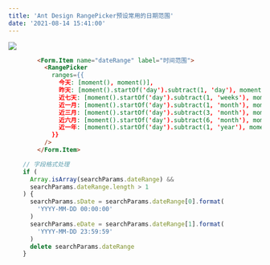 ```yaml
---
title: 'Ant Design RangePicker预设常用的日期范围'
date: '2021-08-14 15:41:00'
---   
```

![](https://img-blog.csdnimg.cn/20210814153958621.png?x-oss-processimage/watermark,type_ZmFuZ3poZW5naGVpdGk,shadow_10,text_aHR0cHM6Ly9ibG9nLmNzZG4ubmV0L3h1dG9uZ2Jhbw,size_16,color_FFFFFF,t_70)

```html
        <Form.Item name="dateRange" label="时间范围">
          <RangePicker
            ranges={{
              今天: [moment(), moment()],
              昨天: [moment().startOf('day').subtract(1, 'day'), moment().endOf('day').subtract(1, 'day')],
              近七天: [moment().startOf('day').subtract(1, 'weeks'), moment()],
              近一月: [moment().startOf('day').subtract(1, 'month'), moment()],
              近三月: [moment().startOf('day').subtract(3, 'month'), moment()],
              近六月: [moment().startOf('day').subtract(6, 'month'), moment()],
              近一年: [moment().startOf('day').subtract(1, 'year'), moment()],
            }}
          />
        </Form.Item>
```

```javascript
    // 字段格式处理
    if (
      Array.isArray(searchParams.dateRange) &&
      searchParams.dateRange.length > 1
    ) {
      searchParams.sDate = searchParams.dateRange[0].format(
        'YYYY-MM-DD 00:00:00'
      )
      searchParams.eDate = searchParams.dateRange[1].format(
        'YYYY-MM-DD 23:59:59'
      )
      delete searchParams.dateRange
    }
```